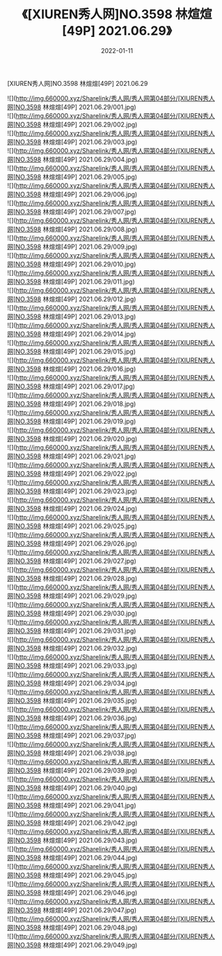 ﻿---
layout: post
title:  《[XIUREN秀人网]NO.3598 林煊煊[49P] 2021.06.29》
date:   2022-01-11
img: http://img.660000.xyz/Sharelink/秀人网/秀人网第04部分/[XIUREN秀人网]NO.3598 林煊煊[49P] 2021.06.29/000.jpg
categories: [美女, 清纯, 唯美]
---

[XIUREN秀人网]NO.3598 林煊煊[49P] 2021.06.29

 ![](http://img.660000.xyz/Sharelink/秀人网/秀人网第04部分/[XIUREN秀人网]NO.3598 林煊煊[49P] 2021.06.29/001.jpg) <br>![](http://img.660000.xyz/Sharelink/秀人网/秀人网第04部分/[XIUREN秀人网]NO.3598 林煊煊[49P] 2021.06.29/002.jpg) <br>![](http://img.660000.xyz/Sharelink/秀人网/秀人网第04部分/[XIUREN秀人网]NO.3598 林煊煊[49P] 2021.06.29/003.jpg) <br>![](http://img.660000.xyz/Sharelink/秀人网/秀人网第04部分/[XIUREN秀人网]NO.3598 林煊煊[49P] 2021.06.29/004.jpg) <br>![](http://img.660000.xyz/Sharelink/秀人网/秀人网第04部分/[XIUREN秀人网]NO.3598 林煊煊[49P] 2021.06.29/005.jpg) <br>![](http://img.660000.xyz/Sharelink/秀人网/秀人网第04部分/[XIUREN秀人网]NO.3598 林煊煊[49P] 2021.06.29/006.jpg) <br>![](http://img.660000.xyz/Sharelink/秀人网/秀人网第04部分/[XIUREN秀人网]NO.3598 林煊煊[49P] 2021.06.29/007.jpg) <br>![](http://img.660000.xyz/Sharelink/秀人网/秀人网第04部分/[XIUREN秀人网]NO.3598 林煊煊[49P] 2021.06.29/008.jpg) <br>![](http://img.660000.xyz/Sharelink/秀人网/秀人网第04部分/[XIUREN秀人网]NO.3598 林煊煊[49P] 2021.06.29/009.jpg) <br>![](http://img.660000.xyz/Sharelink/秀人网/秀人网第04部分/[XIUREN秀人网]NO.3598 林煊煊[49P] 2021.06.29/010.jpg) <br>![](http://img.660000.xyz/Sharelink/秀人网/秀人网第04部分/[XIUREN秀人网]NO.3598 林煊煊[49P] 2021.06.29/011.jpg) <br>![](http://img.660000.xyz/Sharelink/秀人网/秀人网第04部分/[XIUREN秀人网]NO.3598 林煊煊[49P] 2021.06.29/012.jpg) <br>![](http://img.660000.xyz/Sharelink/秀人网/秀人网第04部分/[XIUREN秀人网]NO.3598 林煊煊[49P] 2021.06.29/013.jpg) <br>![](http://img.660000.xyz/Sharelink/秀人网/秀人网第04部分/[XIUREN秀人网]NO.3598 林煊煊[49P] 2021.06.29/014.jpg) <br>![](http://img.660000.xyz/Sharelink/秀人网/秀人网第04部分/[XIUREN秀人网]NO.3598 林煊煊[49P] 2021.06.29/015.jpg) <br>![](http://img.660000.xyz/Sharelink/秀人网/秀人网第04部分/[XIUREN秀人网]NO.3598 林煊煊[49P] 2021.06.29/016.jpg) <br>![](http://img.660000.xyz/Sharelink/秀人网/秀人网第04部分/[XIUREN秀人网]NO.3598 林煊煊[49P] 2021.06.29/017.jpg) <br>![](http://img.660000.xyz/Sharelink/秀人网/秀人网第04部分/[XIUREN秀人网]NO.3598 林煊煊[49P] 2021.06.29/018.jpg) <br>![](http://img.660000.xyz/Sharelink/秀人网/秀人网第04部分/[XIUREN秀人网]NO.3598 林煊煊[49P] 2021.06.29/019.jpg) <br>![](http://img.660000.xyz/Sharelink/秀人网/秀人网第04部分/[XIUREN秀人网]NO.3598 林煊煊[49P] 2021.06.29/020.jpg) <br>![](http://img.660000.xyz/Sharelink/秀人网/秀人网第04部分/[XIUREN秀人网]NO.3598 林煊煊[49P] 2021.06.29/021.jpg) <br>![](http://img.660000.xyz/Sharelink/秀人网/秀人网第04部分/[XIUREN秀人网]NO.3598 林煊煊[49P] 2021.06.29/022.jpg) <br>![](http://img.660000.xyz/Sharelink/秀人网/秀人网第04部分/[XIUREN秀人网]NO.3598 林煊煊[49P] 2021.06.29/023.jpg) <br>![](http://img.660000.xyz/Sharelink/秀人网/秀人网第04部分/[XIUREN秀人网]NO.3598 林煊煊[49P] 2021.06.29/024.jpg) <br>![](http://img.660000.xyz/Sharelink/秀人网/秀人网第04部分/[XIUREN秀人网]NO.3598 林煊煊[49P] 2021.06.29/025.jpg) <br>![](http://img.660000.xyz/Sharelink/秀人网/秀人网第04部分/[XIUREN秀人网]NO.3598 林煊煊[49P] 2021.06.29/026.jpg) <br>![](http://img.660000.xyz/Sharelink/秀人网/秀人网第04部分/[XIUREN秀人网]NO.3598 林煊煊[49P] 2021.06.29/027.jpg) <br>![](http://img.660000.xyz/Sharelink/秀人网/秀人网第04部分/[XIUREN秀人网]NO.3598 林煊煊[49P] 2021.06.29/028.jpg) <br>![](http://img.660000.xyz/Sharelink/秀人网/秀人网第04部分/[XIUREN秀人网]NO.3598 林煊煊[49P] 2021.06.29/029.jpg) <br>![](http://img.660000.xyz/Sharelink/秀人网/秀人网第04部分/[XIUREN秀人网]NO.3598 林煊煊[49P] 2021.06.29/030.jpg) <br>![](http://img.660000.xyz/Sharelink/秀人网/秀人网第04部分/[XIUREN秀人网]NO.3598 林煊煊[49P] 2021.06.29/031.jpg) <br>![](http://img.660000.xyz/Sharelink/秀人网/秀人网第04部分/[XIUREN秀人网]NO.3598 林煊煊[49P] 2021.06.29/032.jpg) <br>![](http://img.660000.xyz/Sharelink/秀人网/秀人网第04部分/[XIUREN秀人网]NO.3598 林煊煊[49P] 2021.06.29/033.jpg) <br>![](http://img.660000.xyz/Sharelink/秀人网/秀人网第04部分/[XIUREN秀人网]NO.3598 林煊煊[49P] 2021.06.29/034.jpg) <br>![](http://img.660000.xyz/Sharelink/秀人网/秀人网第04部分/[XIUREN秀人网]NO.3598 林煊煊[49P] 2021.06.29/035.jpg) <br>![](http://img.660000.xyz/Sharelink/秀人网/秀人网第04部分/[XIUREN秀人网]NO.3598 林煊煊[49P] 2021.06.29/036.jpg) <br>![](http://img.660000.xyz/Sharelink/秀人网/秀人网第04部分/[XIUREN秀人网]NO.3598 林煊煊[49P] 2021.06.29/037.jpg) <br>![](http://img.660000.xyz/Sharelink/秀人网/秀人网第04部分/[XIUREN秀人网]NO.3598 林煊煊[49P] 2021.06.29/038.jpg) <br>![](http://img.660000.xyz/Sharelink/秀人网/秀人网第04部分/[XIUREN秀人网]NO.3598 林煊煊[49P] 2021.06.29/039.jpg) <br>![](http://img.660000.xyz/Sharelink/秀人网/秀人网第04部分/[XIUREN秀人网]NO.3598 林煊煊[49P] 2021.06.29/040.jpg) <br>![](http://img.660000.xyz/Sharelink/秀人网/秀人网第04部分/[XIUREN秀人网]NO.3598 林煊煊[49P] 2021.06.29/041.jpg) <br>![](http://img.660000.xyz/Sharelink/秀人网/秀人网第04部分/[XIUREN秀人网]NO.3598 林煊煊[49P] 2021.06.29/042.jpg) <br>![](http://img.660000.xyz/Sharelink/秀人网/秀人网第04部分/[XIUREN秀人网]NO.3598 林煊煊[49P] 2021.06.29/043.jpg) <br>![](http://img.660000.xyz/Sharelink/秀人网/秀人网第04部分/[XIUREN秀人网]NO.3598 林煊煊[49P] 2021.06.29/044.jpg) <br>![](http://img.660000.xyz/Sharelink/秀人网/秀人网第04部分/[XIUREN秀人网]NO.3598 林煊煊[49P] 2021.06.29/045.jpg) <br>![](http://img.660000.xyz/Sharelink/秀人网/秀人网第04部分/[XIUREN秀人网]NO.3598 林煊煊[49P] 2021.06.29/046.jpg) <br>![](http://img.660000.xyz/Sharelink/秀人网/秀人网第04部分/[XIUREN秀人网]NO.3598 林煊煊[49P] 2021.06.29/047.jpg) <br>![](http://img.660000.xyz/Sharelink/秀人网/秀人网第04部分/[XIUREN秀人网]NO.3598 林煊煊[49P] 2021.06.29/048.jpg) <br>![](http://img.660000.xyz/Sharelink/秀人网/秀人网第04部分/[XIUREN秀人网]NO.3598 林煊煊[49P] 2021.06.29/049.jpg) <br>